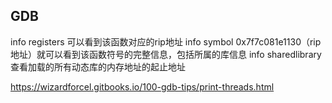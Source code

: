 ## GDB

info registers 可以看到该函数对应的rip地址
info symbol 0x7f7c081e1130（rip地址）就可以看到该函数符号的完整信息，包括所属的库信息
info sharedlibrary 查看加载的所有动态库的内存地址的起止地址

https://wizardforcel.gitbooks.io/100-gdb-tips/print-threads.html
